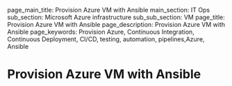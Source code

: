 page_main_title: Provision Azure VM with Ansible
main_section: IT Ops
sub_section: Microsoft Azure infrastructure
sub_sub_section: VM
page_title: Provision Azure VM with Ansible
page_description: Provision Azure VM with Ansible
page_keywords: Provision Azure, Continuous Integration, Continuous Deployment, CI/CD, testing, automation, pipelines,Azure, Ansible

# Provision Azure VM with Ansible
